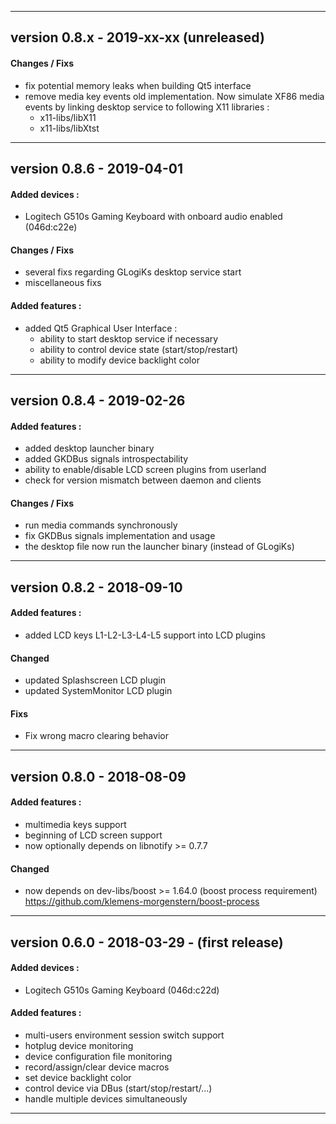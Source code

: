 
---

## version 0.8.x - 2019-xx-xx (unreleased)
#### Changes / Fixs
 * fix potential memory leaks when building Qt5 interface
 * remove media key events old implementation. Now simulate XF86 media
   events by linking desktop service to following X11 libraries :
	- x11-libs/libX11
	- x11-libs/libXtst

---

## version 0.8.6 - 2019-04-01
#### Added devices :
 * Logitech G510s Gaming Keyboard with onboard audio enabled (046d:c22e)

#### Changes / Fixs
 * several fixs regarding GLogiKs desktop service start
 * miscellaneous fixs

#### Added features :
 * added Qt5 Graphical User Interface :
	- ability to start desktop service if necessary
	- ability to control device state (start/stop/restart)
	- ability to modify device backlight color

---

## version 0.8.4 - 2019-02-26
#### Added features :
 * added desktop launcher binary
 * added GKDBus signals introspectability
 * ability to enable/disable LCD screen plugins from userland
 * check for version mismatch between daemon and clients

#### Changes / Fixs
 * run media commands synchronously
 * fix GKDBus signals implementation and usage
 * the desktop file now run the launcher binary (instead of GLogiKs)

---

## version 0.8.2 - 2018-09-10
#### Added features :
 * added LCD keys L1-L2-L3-L4-L5 support into LCD plugins

#### Changed
 * updated Splashscreen LCD plugin
 * updated SystemMonitor LCD plugin

#### Fixs
 * Fix wrong macro clearing behavior

---

## version 0.8.0 - 2018-08-09
#### Added features :
 * multimedia keys support
 * beginning of LCD screen support
 * now optionally depends on libnotify >= 0.7.7

#### Changed
 * now depends on dev-libs/boost >= 1.64.0 (boost process requirement)\
   https://github.com/klemens-morgenstern/boost-process

---

## version 0.6.0 - 2018-03-29 - (first release)
#### Added devices :
 * Logitech G510s Gaming Keyboard (046d:c22d)

#### Added features :
 * multi-users environment session switch support
 * hotplug device monitoring
 * device configuration file monitoring
 * record/assign/clear device macros
 * set device backlight color
 * control device via DBus (start/stop/restart/...)
 * handle multiple devices simultaneously

---

